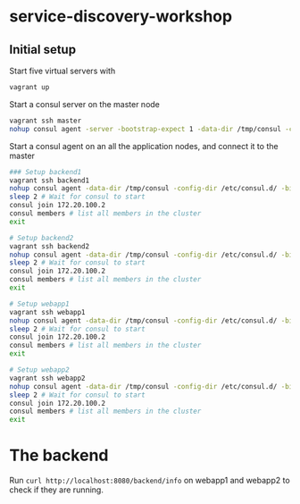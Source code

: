 # service-discovery-workshop


Initial setup
-------------

Start five virtual servers with

```bash
vagrant up
```

Start a consul server on the master node

```bash
vagrant ssh master
nohup consul agent -server -bootstrap-expect 1 -data-dir /tmp/consul -config-dir /etc/consul.d/ -ui-dir /opt/consul-web/ -bind 172.20.100.2 -client 0.0.0.0 -node master &
```

Start a consul agent on an all the application nodes, and connect it to the master

```bash
### Setup backend1
vagrant ssh backend1
nohup consul agent -data-dir /tmp/consul -config-dir /etc/consul.d/ -bind 172.20.100.5 -node backend1 &
sleep 2 # Wait for consul to start
consul join 172.20.100.2
consul members # list all members in the cluster
exit

# Setup backend2
vagrant ssh backend2
nohup consul agent -data-dir /tmp/consul -config-dir /etc/consul.d/ -bind 172.20.100.6 -node backend2 &
sleep 2 # Wait for consul to start
consul join 172.20.100.2
consul members # list all members in the cluster
exit

# Setup webapp1
vagrant ssh webapp1
nohup consul agent -data-dir /tmp/consul -config-dir /etc/consul.d/ -bind 172.20.100.7 -node webapp1 &
sleep 2 # Wait for consul to start
consul join 172.20.100.2
consul members # list all members in the cluster
exit

# Setup webapp2
vagrant ssh webapp2
nohup consul agent -data-dir /tmp/consul -config-dir /etc/consul.d/ -bind 172.20.100.8 -node webapp2 &
sleep 2 # Wait for consul to start
consul join 172.20.100.2
consul members # list all members in the cluster
exit
```

# The backend

Run ```curl http://localhost:8080/backend/info``` on webapp1 and webapp2 to check if they are running.
